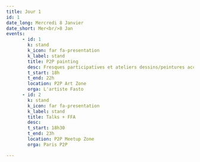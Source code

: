 ```yaml
---
title: Jour 1
id: 1
date_long: Mercredi 8 Janvier
date_short: Mer<br/>8 Jan
events:
      - id: 1
        k: stand
        k_icon: far fa-presentation
        k_label: stand
        title: P2P painting
        desc: Fresques participatives et ateliers dessins/peintures accessibles aux enfants comme aux adultes
        t_start: 18h
        t_end: 22h
        location: P2P Art Zone
        orga: L'artiste Fasto
      - id: 2
        k: stand
        k_icon: far fa-presentation
        k_label: stand
        title: Talks + FFA
        desc: 
        t_start: 18h30
        t_end: 23h
        location: P2P Meetup Zone
        orga: Paris P2P

---
```

